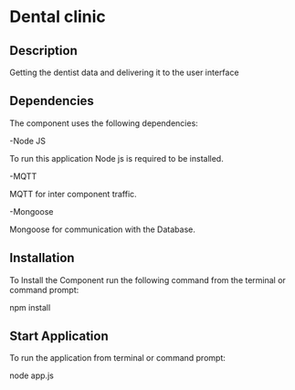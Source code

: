 # Dental clinic

## Description
 
Getting the dentist data and delivering it to the user interface

## Dependencies

The component uses the following dependencies:

-Node JS

To run this application Node js is required to be installed.

-MQTT

MQTT for inter component traffic.

-Mongoose

Mongoose for communication with the Database.

## Installation

To Install the Component run the following command from the terminal or command prompt:

npm install


## Start Application

To run the application from terminal or command prompt:

node app.js

